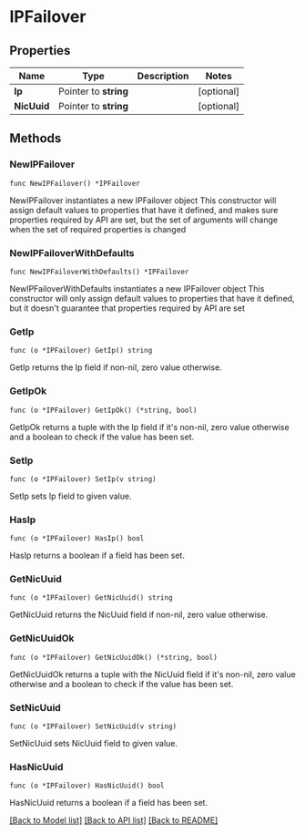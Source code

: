 # IPFailover

## Properties

Name | Type | Description | Notes
------------ | ------------- | ------------- | -------------
**Ip** | Pointer to **string** |  | [optional] 
**NicUuid** | Pointer to **string** |  | [optional] 

## Methods

### NewIPFailover

`func NewIPFailover() *IPFailover`

NewIPFailover instantiates a new IPFailover object
This constructor will assign default values to properties that have it defined,
and makes sure properties required by API are set, but the set of arguments
will change when the set of required properties is changed

### NewIPFailoverWithDefaults

`func NewIPFailoverWithDefaults() *IPFailover`

NewIPFailoverWithDefaults instantiates a new IPFailover object
This constructor will only assign default values to properties that have it defined,
but it doesn't guarantee that properties required by API are set

### GetIp

`func (o *IPFailover) GetIp() string`

GetIp returns the Ip field if non-nil, zero value otherwise.

### GetIpOk

`func (o *IPFailover) GetIpOk() (*string, bool)`

GetIpOk returns a tuple with the Ip field if it's non-nil, zero value otherwise
and a boolean to check if the value has been set.

### SetIp

`func (o *IPFailover) SetIp(v string)`

SetIp sets Ip field to given value.

### HasIp

`func (o *IPFailover) HasIp() bool`

HasIp returns a boolean if a field has been set.

### GetNicUuid

`func (o *IPFailover) GetNicUuid() string`

GetNicUuid returns the NicUuid field if non-nil, zero value otherwise.

### GetNicUuidOk

`func (o *IPFailover) GetNicUuidOk() (*string, bool)`

GetNicUuidOk returns a tuple with the NicUuid field if it's non-nil, zero value otherwise
and a boolean to check if the value has been set.

### SetNicUuid

`func (o *IPFailover) SetNicUuid(v string)`

SetNicUuid sets NicUuid field to given value.

### HasNicUuid

`func (o *IPFailover) HasNicUuid() bool`

HasNicUuid returns a boolean if a field has been set.


[[Back to Model list]](../README.md#documentation-for-models) [[Back to API list]](../README.md#documentation-for-api-endpoints) [[Back to README]](../README.md)


